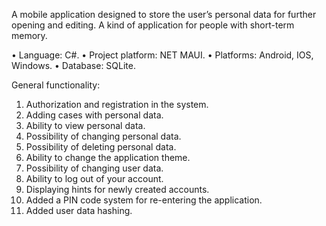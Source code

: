 A mobile application designed to store the user’s personal data for further opening and editing. A kind of application for people with short-term memory.

• Language: C#.
• Project platform: NET MAUI.
• Platforms: Android, IOS, Windows.
• Database: SQLite.

General functionality:
1. Authorization and registration in the system.
2. Adding cases with personal data.
3. Ability to view personal data.
4. Possibility of changing personal data.
5. Possibility of deleting personal data.
6. Ability to change the application theme.
7. Possibility of changing user data.
8. Ability to log out of your account.
9. Displaying hints for newly created accounts.
10. Added a PIN code system for re-entering the application.
11. Added user data hashing.
